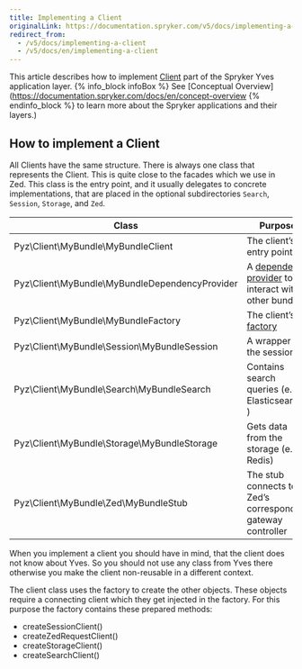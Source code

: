 ```yaml
---
title: Implementing a Client
originalLink: https://documentation.spryker.com/v5/docs/implementing-a-client
redirect_from:
  - /v5/docs/implementing-a-client
  - /v5/docs/en/implementing-a-client
---
```


This article describes how to implement [Client](https://documentation.spryker.com/docs/en/client) part of the Spryker Yves application layer.
{% info_block infoBox %}
See [Conceptual Overview](https://documentation.spryker.com/docs/en/concept-overview
{% endinfo_block %} to learn more about the Spryker applications and their layers.)
## How to implement a Client
All Clients have the same structure. There is always one class that represents the Client. This is quite close to the facades which we use in Zed. This class is the entry point, and it usually delegates to concrete implementations, that are placed in the optional subdirectories `Search`, `Session`, `Storage`, and `Zed`.

| Class                                          | Purpose                                                      |
| ---------------------------------------------- | ------------------------------------------------------------ |
| Pyz\Client\MyBundle\MyBundleClient             | The client’s entry point                                     |
| Pyz\Client\MyBundle\MyBundleDependencyProvider | A [dependency provider](https://documentation.spryker.com/docs/en/dependency-provider) to interact with other bundles |
| Pyz\Client\MyBundle\MyBundleFactory            | The client’s [factory](https://documentation.spryker.com/docs/en/factory) |
| Pyz\Client\MyBundle\Session\MyBundleSession    | A wrapper for the session                                    |
| Pyz\Client\MyBundle\Search\MyBundleSearch      | Contains search queries (e.g. Elasticsearch )                |
| Pyz\Client\MyBundle\Storage\MyBundleStorage    | Gets data from the storage (e.g. Redis)                      |
| Pyz\Client\MyBundle\Zed\MyBundleStub           | The stub connects to Zed’s corresponding gateway controller  |

When you implement a client you should have in mind, that the client does not know about Yves. So you should not use any class from Yves there otherwise you make the client non-reusable in a different context.

The client class uses the factory to create the other objects. These objects require a connecting client which they get injected in the factory. For this purpose the factory contains these prepared methods:

* createSessionClient()
* createZedRequestClient()
* createStorageClient()
* createSearchClient()

